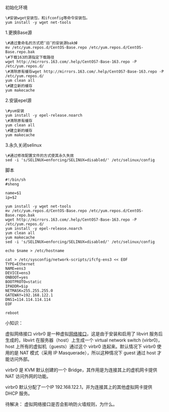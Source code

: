  初始化环境

```shell
\#安装wget安装包，和ifconfig等命令安装包。
yum install -y wget net-tools  
```

1.更换Base源

```shell
\#通过重命名的方式把‘旧’的安装源bak掉
mv /etc/yum.repos.d/CentOS-Base.repo /etc/yum.repos.d/CentOS-Base.repo.bak
\#下载163的源指定下载路径
wget http://mirrors.163.com/.help/CentOS7-Base-163.repo -P /etc/yum.repos.d/
\#清除原有缓存wget http://mirrors.163.com/.help/CentOS7-Base-163.repo -P /etc/yum.repos.d/
yum clean all
\#建立新的缓存
yum makecache
```

2.安装epel源

```shell
\#yum安装
yum install -y epel-release.noarch
\#清除原有缓存
yum clean all
\#建立新的缓存
yum makecache
```

3.永久关闭selinux

```shell
\#通过修改配置文件的方式使其永久失效
sed -i 's/SELINUX=enforcing/SELINUX=disabled/' /etc/selinux/config
```



脚本

```shell
#!/bin/sh
#sheng

name=$1
ip=$2

yum install -y wget net-tools
mv /etc/yum.repos.d/CentOS-Base.repo /etc/yum.repos.d/CentOS-Base.repo.bak
wget http://mirrors.163.com/.help/CentOS7-Base-163.repo -P /etc/yum.repos.d/
yum install -y epel-release.noarch
yum clean all
yum makecache
sed -i 's/SELINUX=enforcing/SELINUX=disabled/' /etc/selinux/config

echo $name > /etc/hostname

cat > /etc/sysconfig/network-scripts/ifcfg-ens3 << EOF
TYPE=Ethernet
NAME=ens3
DEVICE=ens3
ONBOOT=yes
BOOTPROTO=static
IPADDR=$ip
NETMASK=255.255.255.0
GATEWAY=192.168.122.1
DNS1=114.114.114.114
EOF

reboot
```


小知识：

虚拟网络接口
virbr0 是一种虚拟[网络接口](https://www.baidu.com/s?wd=网络接口&tn=SE_PcZhidaonwhc_ngpagmjz&rsv_dl=gh_pc_zhidao)，这是由于安装和启用了 libvirt 服务后生成的，libvirt 在服务器（host）上生成一个 virtual network switch (virbr0)，host 上所有的虚拟机（guests）通过这个 virbr0 连起来。默认情况下 virbr0 使用的是 NAT 模式（采用 IP Masquerade），所以这种情况下 guest 通过 host 才能访问外部。

virbr0 是 KVM 默认创建的一个 Bridge，其作用是为连接其上的虚机网卡提供 NAT 访问外网的功能。 

virbr0 默认分配了一个IP 192.168.122.1，并为连接其上的其他虚拟网卡提供 DHCP 服务。 

待解决：
虚拟网络接口是否会影响防火墙规则，为什么。
